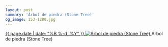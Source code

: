 ```yaml
---
layout: post
summary: 'Árbol de piedra (Stone Tree)'
og_image: 153-1280.jpg
---
```


<p>
 <time>
  <a href="/153">
   {{ page.date | date: "%B %-d, %Y" }}
  </a>
 </time>
 <a href="/153">
  <img alt="Árbol de piedra (Stone Tree)" data-taken="11/8/2013" sizes="(min-width: 700px) 50vw, calc(100vw - 2rem)" src="{{ site.assets_url }}/153-640.jpg" srcset="{{ site.assets_url }}/153-1280.jpg 1280w, {{ site.assets_url }}/153-960.jpg 960w, {{ site.assets_url }}/153-640.jpg 640w, {{ site.assets_url }}/153-320.jpg 320w"/>
 </a>
 <span>
  Árbol de piedra (Stone Tree)
 </span>
</p>
